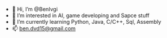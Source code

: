 - 👋 Hi, I’m @BenIvgi
- 👀 I’m interested in AI, game developing and Sapce stuff
- 🌱 I’m currently learning Python, Java, C/C++, Sql, Assembly
- 📫 ben.dvd15@gmail.com

<!---
BenKoala/BenKoala is a ✨ special ✨ repository because its `README.md` (this file) appears on your GitHub profile.
You can click the Preview link to take a look at your changes.
--->
